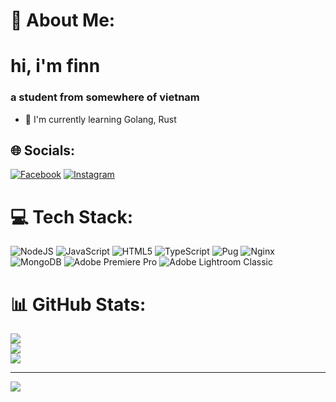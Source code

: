 # 💫 About Me:
<h1 align="left">hi, i'm finn</h3>
<h3 align="left">a student from somewhere of vietnam</h3>


- 🏫 I'm currently learning Golang, Rust


## 🌐 Socials:
[![Facebook](https://img.shields.io/badge/Facebook-%231877F2.svg?logo=Facebook&logoColor=white)](https://facebook.com/finntrannn) [![Instagram](https://img.shields.io/badge/Instagram-%23E4405F.svg?logo=Instagram&logoColor=white)](https://instagram.com/finntrannn) 

# 💻 Tech Stack:
![NodeJS](https://img.shields.io/badge/node.js-6DA55F?style=for-the-badge&logo=node.js&logoColor=white) ![JavaScript](https://img.shields.io/badge/javascript-%23323330.svg?style=for-the-badge&logo=javascript&logoColor=%23F7DF1E) ![HTML5](https://img.shields.io/badge/html5-%23E34F26.svg?style=for-the-badge&logo=html5&logoColor=white) ![TypeScript](https://img.shields.io/badge/typescript-%23007ACC.svg?style=for-the-badge&logo=typescript&logoColor=white) ![Pug](https://img.shields.io/badge/Pug-FFF?style=for-the-badge&logo=pug&logoColor=A86454) ![Nginx](https://img.shields.io/badge/nginx-%23009639.svg?style=for-the-badge&logo=nginx&logoColor=white) ![MongoDB](https://img.shields.io/badge/MongoDB-%234ea94b.svg?style=for-the-badge&logo=mongodb&logoColor=white) ![Adobe Premiere Pro](https://img.shields.io/badge/Adobe%20Premiere%20Pro-9999FF.svg?style=for-the-badge&logo=Adobe%20Premiere%20Pro&logoColor=white) ![Adobe Lightroom Classic](https://img.shields.io/badge/Adobe%20Lightroom%20Classic-31A8FF.svg?style=for-the-badge&logo=Adobe%20Lightroom%20Classic&logoColor=white)
# 📊 GitHub Stats:
![](https://github-readme-stats.vercel.app/api?username=finntrannn&theme=synthwave&hide_border=false&include_all_commits=true&count_private=false)<br/>
![](https://github-readme-streak-stats.herokuapp.com/?user=finntrannn&theme=synthwave&hide_border=false)<br/>
![](https://github-readme-stats.vercel.app/api/top-langs/?username=finntrannn&theme=synthwave&hide_border=false&include_all_commits=true&count_private=false&layout=compact)

---
[![](https://visitcount.itsvg.in/api?id=finntrannn&icon=0&color=0)](https://visitcount.itsvg.in)

<!-- Proudly created with GPRM ( https://gprm.itsvg.in ) -->
